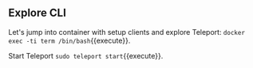 
## Explore CLI


Let's jump into container with setup clients and explore Teleport:
`docker exec -ti term /bin/bash`{{execute}}.


Start Teleport
`sudo teleport start`{{execute}}.
